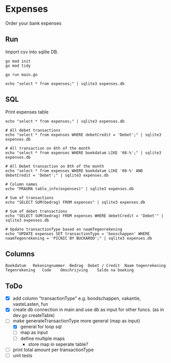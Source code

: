 
# Expenses

Order your bank expenses

## Run

Import csv into sqlite DB.

```shell
go mod init
go mod tidy

go run main.go

echo "select * from expenses;" | sqlite3 expenses.db

```

## SQL

Print expenses table

```shell
echo "select * from expenses;" | sqlite3 expenses.db

# All debet transactions
echo "select * from expenses WHERE debetCredit = 'Debet';" | sqlite3 expenses.db

# All transaction on 8th of the month
echo "select * from expenses WHERE boekdatum LIKE '08-%';" | sqlite3 expenses.db

# All Debet transaction on 8th of the month
echo "select * from expenses WHERE boekdatum LIKE '08-%' AND debetCredit = 'Debet';" | sqlite3 expenses.db

# Column names
echo "PRAGMA table_info(expenses)" | sqlite3 expenses.db

# Sum of transactions
echo "SELECT SUM(bedrag) FROM expenses" | sqlite3 expenses.db

# Sum of debet transactions
echo "SELECT SUM(bedrag) FROM expenses WHERE debetCredit = 'Debet'" | sqlite3 expenses.db

# Update transactionType based on naamTegenrekening
echo "UPDATE expenses SET transactionType = 'booschappen' WHERE naamTegenrekening = 'PICNIC BY BUCKAROO';" | sqlite3 expenses.db 

```

## Columns

```shell
Boekdatum	Rekeningnummer	Bedrag	Debet / Credit	Naam tegenrekening	Tegenrekening	Code	Omschrijving	Saldo na boeking
```

## ToDo

- [x] add column "transactionType" e.g. boodschappen, vakantie, vasteLasten, fun
- [x] create db connection in main and use db as input for other funcs. (as in dev.go createTable)
- [ ] make generateTransactionType more general (map as input)
  - [x] general for loop sql
  - [ ] map as input
  - [ ] define multiple maps
    - store map in seperate table?
- [ ] print total amount per transactionType
- [ ] unit tests